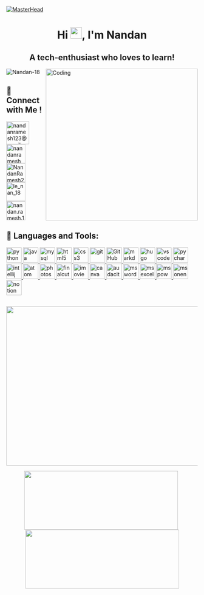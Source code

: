 [![MasterHead](https://i.ibb.co/tHZSVC1/3000.gif)](nandan18.netlify.app)

<h1 align="center">Hi <img src="https://raw.githubusercontent.com/MartinHeinz/MartinHeinz/master/wave.gif" width="30px">, I'm Nandan</h1>

<h2 align="center">A tech-enthusiast who loves to learn!</h2>

<img align="right" alt="Coding" width="400" src="https://www.datarhine.com/images/coming.gif">

<p align="left"> <img src="https://komarev.com/ghpvc/?username=Nandan-18&label=Profile%20views&color=0e75b6&style=flat" alt="Nandan-18" /> </p>

## 🎯 Connect with Me ! 

<p align="left">
<a href="mailto:nandanramesh123@gmail.com"
   target="_blank">
  <img align="center"
     src="https://cdn-icons.flaticon.com/png/512/2875/premium/2875394.png?token=exp=1643647566~hmac=cbb8fb1b2f89c4af484e82363bc1b119"
     alt="nandanramesh123@gmail.com"
     height="60"
     width="60" />
</a>  
<a href="https://linkedin.com/in/nandanramesh"
   target="_blank">
  <img align="center" 
       src="https://img.icons8.com/external-justicon-lineal-color-justicon/344/external-linkedin-social-media-justicon-lineal-color-justicon.png" 
       alt="nandanramesh" 
       height="50" 
       width="50" />
</a>  
<a href="https://twitter.com/NandanRamesh2" 
   target="_blank">
  <img align="center" 
       src="https://img.icons8.com/external-justicon-lineal-color-justicon/344/external-twitter-social-media-justicon-lineal-color-justicon.png" 
       alt="NandanRamesh2" 
       height="50" 
       width="50" />
</a>  
<a href="https://instagram.com/le_nan_18"
   target="_blank">
  <img align="center" 
       src="https://upload.wikimedia.org/wikipedia/commons/thumb/e/e7/Instagram_logo_2016.svg/132px-Instagram_logo_2016.svg.png" 
       alt="le_nan_18" 
       height="50" 
       width="50" />
</a>  
<a href="https://www.facebook.com/nandan.ramesh.1069"
   target="_blank">
  <img align="center"
       src="https://img.icons8.com/external-justicon-lineal-color-justicon/344/external-facebook-social-media-justicon-lineal-color-justicon.png"
       alt="nandan.ramesh.1069"
       height="50"
       width="50" />
</a>  
  
</p>


## 🚀 Languages and Tools:

<p align = "left"> 
  
<a href = "https://www.python.org"
   target = "_blank"> 
  <img src = "https://cdn-icons.flaticon.com/png/512/3098/premium/3098090.png?token=exp=1643371415~hmac=d6d6193ed4821417482c08b6f8c062b3"
       alt = "python"
       width = "40" 
       height = "40"/> 
</a> 
<a href = "https://www.java.com"
   target = "_blank"> 
  <img src = "https://cdn-icons-png.flaticon.com/512/226/226777.png"
       alt = "java" 
       width = "40" 
       height = "40"/> 
</a> 
<a href = "https://www.mysql.com/" 
   target = "_blank"> 
  <img src = "https://d33wubrfki0l68.cloudfront.net/dcb20c9a5cdd57de99030108ec988a52b190b168/a9e1e/images/icon-pack/mysql.svg"
       alt = "mysql"
       width = "40"
       height = "40"/>
</a> 
<a href = "https://www.w3.org/html/"
   target = "_blank"> 
  <img src = "https://cdn-icons-png.flaticon.com/512/888/888859.png"
       alt = "html5"
       width = "40"
       height = "40"/> 
</a> 
<a href = "https://www.w3schools.com/css/"
   target = "_blank"> 
  <img src = "https://cdn-icons-png.flaticon.com/512/888/888847.png" 
       alt="css3" 
       width="40" 
       height="40"/> 
</a> 
<a href = "https://git-scm.com/" 
   target = "_blank"> 
  <img src = "https://www.vectorlogo.zone/logos/git-scm/git-scm-icon.svg"
       alt="git" 
       width="40" 
       height="40"/> 
</a>
<a href = "https://github.com/" 
   target = "_blank"> 
  <img src = "https://cdn-icons.flaticon.com/png/512/536/premium/536452.png?token=exp=1643372451~hmac=7b61f1036a9d6270d2727d018d0cf81b" 
       alt="GitHub" 
       width="40" 
       height="40"/>
</a> 
<a href = "https://en.wikipedia.org/wiki/Markdown" 
   target = "_blank"> 
  <img src = "https://img.icons8.com/nolan/344/markdown.png" 
       alt="markdown" 
       width="40" 
       height="40"/> 
</a>
<a href = "https://gohugo.io/" 
   target = "_blank"> 
  <img src = "https://d33wubrfki0l68.cloudfront.net/d8b90f575d5630e17b76f200f8b1a3311e3b03b7/eeca9/images/icon-pack/hugo.svg"
       alt="hugo" 
       width="40" 
       height="40"/> 
</a>
<a href = "https://code.visualstudio.com" 
   target = "_blank"> 
  <img src = "https://img.icons8.com/color/344/visual-studio-code-2019.png" 
       alt="vscode" 
       width="40" 
       height="40"/> 
</a>
<a href = "https://www.jetbrains.com/pycharm" 
   target = "_blank"> 
  <img src = "https://img.icons8.com/color/344/pycharm.png" 
       alt="pycharm" 
       width="40" 
       height="40"/> 
</a>
<a href = "https://www.jetbrains.com/idea" 
   target = "_blank"> 
  <img src = "https://img.icons8.com/color/344/intellij-idea.png" 
       alt="intellij" 
       width="40" 
       height="40"/> 
</a>
<a href = "https://atom.io" 
   target = "_blank"> 
  <img src = "https://seeklogo.com/images/A/atom-logo-19BD90FF87-seeklogo.com.png" 
       alt="atom" 
       width="40" 
       height="40"/> 
</a>
  <a href = "https://www.photoshop.com/en" 
   target = "_blank"> 
  <img src = "https://d33wubrfki0l68.cloudfront.net/434767316b96f7729fddf13409a67dbb48c15777/5952d/images/icon-pack/photoshop.svg" 
       alt="photoshop" 
       width="40" 
       height="40"/>
</a>
  <a href = "https://en.wikipedia.org/wiki/Final_Cut_Pro" 
   target = "_blank">
  <img src = "https://d33wubrfki0l68.cloudfront.net/f5afcc33247b90f5ddb9fa346ec0351c92c1a732/6308b/images/icon-pack/finalcut.svg" 
     alt="finalcutpro"
     width = "40" 
     height = "40"/>
</a>
<a href = "https://en.wikipedia.org/wiki/IMovie" 
   target = "_blank">
<img src = "https://img.icons8.com/fluency/344/imovie.png" 
     alt="imovie" 
     width = "40" 
     height = "40"/>
</a>
<a href = "https://www.canva.com" 
   target = "_blank">
  <img src = "https://cdn.worldvectorlogo.com/logos/canva-1.svg" 
       alt="canva" 
       width = "40" 
       height = "40"/>
</a>
  <a href = "https://www.audacityteam.org" 
   target = "_blank">
  <img src = "https://d33wubrfki0l68.cloudfront.net/508fb2aa335ff58eb64362eb68946b0eb4e13ac9/04711/images/icon-pack/audacity.svg" 
       alt="audacity" 
       width = "40" 
       height = "40"/>
</a>
<a href = "https://www.microsoft.com/en-in/microsoft-365/word" 
   target = "_blank"> 
  <img src = "https://img.icons8.com/color/344/microsoft-word-2019--v2.png" 
       alt="msword" 
       width="40" 
       height="40"/> 
</a>
<a href = "https://www.microsoft.com/en-in/microsoft-365/excel" 
   target = "_blank"> 
  <img src = "https://img.icons8.com/color/344/microsoft-excel-2019--v1.png" 
       alt="msexcel" 
       width="40" 
       height="40"/> 
</a>
<a href = "https://www.microsoft.com/en-in/microsoft-365/powerpoint" 
   target = "_blank">
  <img src = "https://img.icons8.com/color/344/microsoft-powerpoint-2019--v1.png" 
       alt="mspowerpoint"
       width="40" 
       height="40"/> 
</a>
<a href = "https://www.microsoft.com/en-us/microsoft-365/onenote/digital-note-taking-app" 
   target = "_blank">
  <img src = "https://img.icons8.com/color/344/microsoft-onenote-2019.png" 
       alt="msonenote" 
       width="40" 
       height="40"/> 
</a>
<a href = "https://www.notion.so" 
   target = "_blank"> 
  <img src = "https://upload.wikimedia.org/wikipedia/commons/4/45/Notion_app_logo.png" 
       alt="notion" 
       width="40" 
       height="40"/> 
</a>
</p>

##

<a href = "https://github.com/Nandan-18"
   target = "_blank">
   <img src = "https://activity-graph.herokuapp.com/graph?username=Nandan-18&&theme=xcode"
        height = "420"
        width = "1200" />
</a>

<div align="center">
    <p><a href= "https://github.com/Nandan-18" style="margin-right: 5px"><img src="https://github-readme-streak-stats.herokuapp.com?user=Nandan-18&theme=github-dark&date_format=M%20j%5B%2C%20Y%5D" height = "155" width = "405"></a> <a href='https://github.com/Nandan-18'><img src="https://github-readme-stats.vercel.app/api?username=Nandan-18&show_icons=true&theme=radical" height = "155" width = "405"></a></p>
</div>

